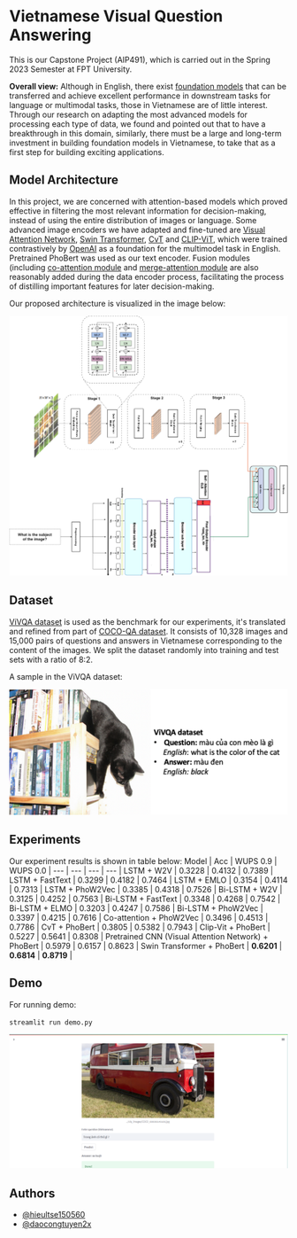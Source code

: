 
# Vietnamese Visual Question Answering

This is our Capstone Project (AIP491), which is carried out in the Spring 2023 Semester at FPT University.

**Overall view:** Although in English, there exist [foundation models](https://arxiv.org/abs/2111.11432) that can be transferred and achieve excellent performance in downstream tasks for language or multimodal tasks, those in Vietnamese are of little interest. Through our research on adapting the most advanced models for processing each type of data, we found and pointed out that to have a breakthrough in this domain, similarly, there must be a large and long-term investment in building foundation models in Vietnamese,  to take that as a first step for building exciting applications. 
 


## Model Architecture
In this project, we are concerned with attention-based models which proved effective in filtering the most relevant information for decision-making, instead of using the entire distribution of images or language. Some advanced image encoders we have adapted and fine-tuned are [Visual Attention Network](https://github.com/Visual-Attention-Network/VAN-Classification), [Swin Transformer](https://github.com/microsoft/Swin-Transformer), [CvT](https://github.com/microsoft/CvT) and [CLIP-ViT](https://github.com/zdou0830/METER), which were trained contrastively by [OpenAI](https://openai.com/) as a foundation for the multimodel task in English. Pretrained PhoBert was used as our text encoder. Fusion modules (including [co-attention module](https://arxiv.org/pdf/2111.11432.pdf) and [merge-attention module](https://arxiv.org/pdf/2111.11432.pdf) are also reasonably added during the data encoder process, facilitating the process of distilling important features for later decision-making.

Our proposed architecture is visualized in the image below:

![Model Architecture](images/model_arc.png)

## Dataset

[ViVQA dataset](https://github.com/kh4nh12/ViVQA) is used as the benchmark for our experiments, it's translated and refined from part of [COCO-QA dataset](https://www.cs.toronto.edu/~mren/research/imageqa/data/cocoqa/).
It consists of 10,328 images and 15,000 pairs of questions and answers in Vietnamese corresponding to the content of the images. We split the dataset randomly into training and test sets with a ratio of 8:2.

A sample in the ViVQA dataset:

![example](images/dataset.png)
## Experiments
Our experiment results is shown in table below:
Model | Acc | WUPS 0.9 | WUPS 0.0 |
--- | --- | --- | --- |
LSTM + W2V | 0.3228 | 0.4132 | 0.7389 |
LSTM + FastText | 0.3299 | 0.4182 | 0.7464 |
LSTM + EMLO | 0.3154 | 0.4114 | 0.7313 |
LSTM + PhoW2Vec | 0.3385 | 0.4318 | 0.7526 |
Bi-LSTM + W2V | 0.3125 | 0.4252 | 0.7563 |
Bi-LSTM + FastText | 0.3348 | 0.4268 | 0.7542 |
Bi-LSTM + ELMO | 0.3203 | 0.4247 | 0.7586 |
Bi-LSTM + PhoW2Vec | 0.3397 | 0.4215 | 0.7616 |
Co-attention + PhoW2Vec | 0.3496 | 0.4513 | 0.7786 |
CvT + PhoBert | 0.3805 | 0.5382 | 0.7943 |
Clip-Vit + PhoBert | 0.5227 | 0.5641 | 0.8308 |
Pretrained CNN (Visual Attention Network) + PhoBert | 0.5979 | 0.6157 | 0.8623 |
Swin Transformer + PhoBert | **0.6201** | **0.6814** | **0.8719** |


## Demo
For running demo:

`streamlit run demo.py`

![demo](images/demo.png)

## Authors
- [@hieultse150560](https://www.github.com/hieultse150560)
- [@daocongtuyen2x](https://www.github.com/daocongtuyen2x)

